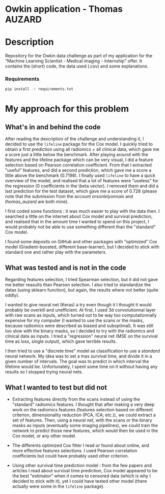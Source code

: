 # Owkin application - Thomas AUZARD

# Description
Repository for the Owkin data challenge as part of my application for the "Machine Learning Scientist - Medical imaging - Internship" offer.
It contains the (short) code, the data used (.csv) and some explanations.
### Requirements
```bash
pip install -r requirements.txt
```

# My approach for this problem
## What's in and behind the code
After reading the description of the challenge and understanding it, I decided to use the ```lifeline``` package for the Cox model. 
I quickly tried to obtain a first prediction using all radiomics + all clinical data, which gave me a score just a little below the benchmark. After playing around with the features and the lifeline package which can be very visual, I did a feature selection based on Pearson correlation coefficient. From that I extracted "useful" features, and did a second prediction, which gave me a score a little above the benchmark (0.7198). I finally used ```lifeline``` to have a quick overview of the model, and realised that a lot of features were "useless" for the regression (0 coefficients in the \beta vector). I removed them and did a last prediction for the test dataset, which gave me a score of 0.728 (please note that the submission from the account *orsonlelyonnais* and *thomas_auzard* are both mine).

I first coded some functions : it was much easier to play with the data then. I searched a little on the internet about Cox model and survival prediction, and realised that in the amount time I wanted to spend on this project, I would probably not be able to use something different than the "standard" Cox model. 

I found some deposits on GitHub and other packages with "optimized" Cox model (Gradient-boosted, different base-learner), but I decided to stick with standard one and rather play with the parameters.

## What was tested and is not in the code

Regarding features selection, I tried Spearman selection, but it did not gave me better reasults than Pearson selection. I also tried to standardize the datas (using sklearn function), but again, the results where not better (quite oddly).

I wanted to give neural net (Keras) a try even though it I thought it would probably be overkill and unefficient.
At first, I used 3d convolutionnal layer with raw scans as inputs, which turned out to be way too computationnally expensive for my computer (I wanted to use the scans or the masks, because radiomics were described as biased and suboptimal). It was still too slow with the binary masks, so I decided to try with the radiomics and clinical data as inputs. I tried a "regression" neural net (MSE on the survival time as loss, single output), which gave terrible results. 

I then tried to use a "discrete time" model as classification to use a *standard* neural network. My idea was to set a max survival time, and divide it in a given number of intervals. The goal was to predict in which interval the lifetime would be. Unfortunately, I spent some time on it without having any results so I stopped trying neural nets.

## What I wanted to test but did not
- Extracting features directly from the scans instead of using the "standard" radiomics features. I thought that after making a very deep work on the radiomics features (features selection based on different criterion, dimensionality reduction (PCA, ICA; etc.)), we could extract a set of features. Then, using a neural net, with the scans or the binary masks as inputs (eventually some imaging pipelines), we could train the network to predict those new features, which would then be used in the Cox model, or any other model.

- The differents optimized Cox fitter I read or found about online, and more effective features selections. I used Pearson correlation coefficients but could have probably used other criterion.

- Using other survival time prediction model : from the few papers and articles I read about survival time prediction, Cox model appeared to be the best "estimator" when it comes to censored data (which is why I decided to stick with it), yet I could have tested other model (there actually were some in the ```lifeline``` package).


